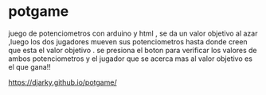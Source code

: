 # potgame
juego de potenciometros con arduino y html , se da un valor objetivo al azar ,luego los dos jugadores mueven sus potenciometros hasta donde creen que esta el valor objetivo . se presiona el boton para verificar los valores de ambos potenciometros y el jugador que se acerca mas al valor objetivo es el que gana!!


https://djarky.github.io/potgame/
